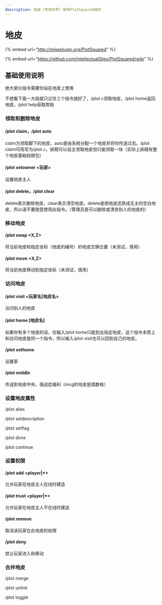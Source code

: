 ```yaml
---
description: 地皮（考核世界）使用PlotSquared插件
---
```


# 地皮

{% embed url="http://mineplugin.org/PlotSquared" %}

{% embed url="https://github.com/IntellectualSites/PlotSquared/wiki" %}

## 基础使用说明

绝大部分指令需要你站在地皮上使用

不想看下面一大段就只记住三个指令就好了，/plot c领取地皮，/plot home返回地皮，/plot help获取帮助

### 领取和删除地皮

#### /plot claim，/plot auto

claim为领取脚下的地皮，auto是由系统分配一个地皮并将你传送过去。/plot claim可简写为/plot c，妖精可以自主领取地皮但只能领取一块（实际上妖精有整个地皮基础权限包）

#### /plot setowner &lt;玩家&gt;

设置地皮主人

#### /plot delete，/plot clear

delete表示删除地皮，clear表示清空地皮。delete是把地皮还原成无主的空白地皮，所以请不要随意使用此指令。（管理员是可以删除或清空别人的地皮的）

### 移动地皮

#### /plot swap &lt;X,Z&gt;

将当前地皮和指定坐标（地皮的编号）的地皮交换位置（未测试，慎用）

#### /plot move &lt;X,Z&gt;

将当前地皮移动到指定坐标（未测试，慎用）

### 访问地皮

#### /plot visit &lt;玩家名\|地皮名&gt;

访问别人的地皮

#### /plot home \[地皮名\]

如果你有多个地皮的话，仅输入/plot home只能到达指定地皮，这个指令本质上和访问地皮是同一个指令，所以输入/plot visit也可以回到自己的地皮。

#### /plot sethome

设置家

#### /plot middle

传送到地皮中央，强迫症福利（mcg的地皮是偶数格）

### 设置地皮属性

/plot alias

/plot setdescription

/plot setflag

/plot done

/plot continue

### 设置权限

#### /plot add &lt;player\|\*&gt;

允许玩家在地皮主人在线时建造

#### /plot trust &lt;player\|\*&gt;

允许玩家在地皮主人不在线时建造

#### /plot remove

取消该玩家在此地皮的权限

#### /plot deny

禁止玩家进入和移动

### 合并地皮

/plot merge

/plot unlink

/plot toggle



